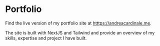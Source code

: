 # Portfolio

Find the live version of my portfolio site at [htttps://andreacardinale.me](htttps://andreacardinale.me).

The site is built with NextJS and Tailwind and provide an overview of my skills, expertise and project I have built.
